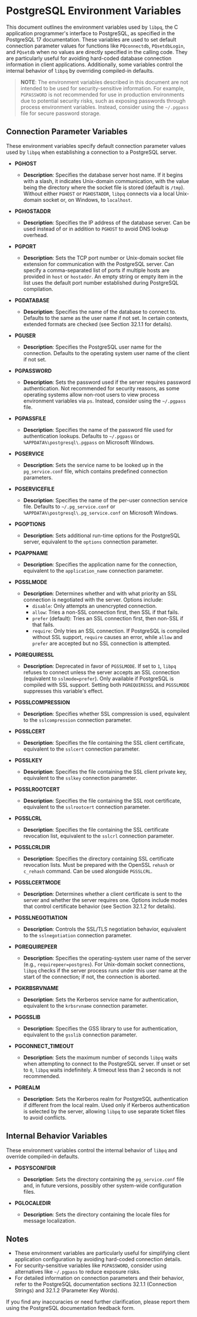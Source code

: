 # PostgreSQL Environment Variables

This document outlines the environment variables used by `libpq`, the C application programmer's interface to PostgreSQL, as specified in the PostgreSQL 17 documentation. These variables are used to set default connection parameter values for functions like `PQconnectdb`, `PQsetdbLogin`, and `PQsetdb` when no values are directly specified in the calling code. They are particularly useful for avoiding hard-coded database connection information in client applications. Additionally, some variables control the internal behavior of `libpq` by overriding compiled-in defaults.[](https://www.postgresql.org/docs/current/libpq-envars.html)

> **NOTE**: The environment variables described in this document are not intended to be used for security-sensitive information. For example, `PGPASSWORD` is not recommended for use in production environments due to potential security risks, such as exposing passwords through process environment variables. Instead, consider using the `~/.pgpass` file for secure password storage.[](https://www.postgresql.org/docs/current/libpq-envars.html) [](https://www.postgresql.org/docs/8.2/libpq-envars.html) 
> 


## Connection Parameter Variables

These environment variables specify default connection parameter values used by `libpq` when establishing a connection to a PostgreSQL server.

- **PGHOST**
  - **Description**: Specifies the database server host name. If it begins with a slash, it indicates Unix-domain communication, with the value being the directory where the socket file is stored (default is `/tmp`). Without either `PGHOST` or `PGHOSTADDR`, `libpq` connects via a local Unix-domain socket or, on Windows, to `localhost`.[](https://www.postgresql.org/docs/current/libpq-envars.html)[](https://www.postgresql.org/docs/8.2/libpq-envars.html)

- **PGHOSTADDR**
  - **Description**: Specifies the IP address of the database server. Can be used instead of or in addition to `PGHOST` to avoid DNS lookup overhead.[](https://www.postgresql.org/docs/current/libpq-envars.html)[](https://www.postgresql.org/docs/13/libpq-envars.html)

- **PGPORT**
  - **Description**: Sets the TCP port number or Unix-domain socket file extension for communication with the PostgreSQL server. Can specify a comma-separated list of ports if multiple hosts are provided in `host` or `hostaddr`. An empty string or empty item in the list uses the default port number established during PostgreSQL compilation.[](https://www.postgresql.org/docs/current/libpq-connect.html)[](https://www.postgresql.org/docs/13/libpq-envars.html)

- **PGDATABASE**
  - **Description**: Specifies the name of the database to connect to. Defaults to the same as the user name if not set. In certain contexts, extended formats are checked (see Section 32.1.1 for details).[](https://www.postgresql.org/docs/current/libpq-connect.html)[](https://www.postgresql.org/docs/13/libpq-envars.html)

- **PGUSER**
  - **Description**: Specifies the PostgreSQL user name for the connection. Defaults to the operating system user name of the client if not set.[](https://www.postgresql.org/docs/16/libpq-envars.html)

- **PGPASSWORD**
  - **Description**: Sets the password used if the server requires password authentication. Not recommended for security reasons, as some operating systems allow non-root users to view process environment variables via `ps`. Instead, consider using the `~/.pgpass` file.[](https://www.postgresql.org/docs/8.2/libpq-envars.html)

- **PGPASSFILE**
  - **Description**: Specifies the name of the password file used for authentication lookups. Defaults to `~/.pgpass` or `%APPDATA%\postgresql\.pgpass` on Microsoft Windows.[](https://www.postgresql.org/docs/16/libpq-envars.html)[](https://www.postgresql.org/docs/8.2/libpq-envars.html)

- **PGSERVICE**
  - **Description**: Sets the service name to be looked up in the `pg_service.conf` file, which contains predefined connection parameters.[](https://www.postgresql.org/docs/8.2/libpq-envars.html)

- **PGSERVICEFILE**
  - **Description**: Specifies the name of the per-user connection service file. Defaults to `~/.pg_service.conf` or `%APPDATA%\postgresql\.pg_service.conf` on Microsoft Windows.[](https://www.postgresql.org/docs/16/libpq-envars.html)[](https://www.postgresql.org/docs/18/libpq-envars.html)

- **PGOPTIONS**
  - **Description**: Sets additional run-time options for the PostgreSQL server, equivalent to the `options` connection parameter.[](https://www.postgresql.org/docs/16/libpq-envars.html)[](https://www.postgresql.org/docs/8.2/libpq-envars.html)

- **PGAPPNAME**
  - **Description**: Specifies the application name for the connection, equivalent to the `application_name` connection parameter.[](https://www.postgresql.org/docs/16/libpq-envars.html)[](https://www.postgresql.org/docs/18/libpq-envars.html)

- **PGSSLMODE**
  - **Description**: Determines whether and with what priority an SSL connection is negotiated with the server. Options include:
    - `disable`: Only attempts an unencrypted connection.
    - `allow`: Tries a non-SSL connection first, then SSL if that fails.
    - `prefer` (default): Tries an SSL connection first, then non-SSL if that fails.
    - `require`: Only tries an SSL connection.
    If PostgreSQL is compiled without SSL support, `require` causes an error, while `allow` and `prefer` are accepted but no SSL connection is attempted.[](https://www.postgresql.org/docs/8.2/libpq-envars.html)

- **PGREQUIRESSL**
  - **Description**: Deprecated in favor of `PGSSLMODE`. If set to `1`, `libpq` refuses to connect unless the server accepts an SSL connection (equivalent to `sslmode=prefer`). Only available if PostgreSQL is compiled with SSL support. Setting both `PGREQUIRESSL` and `PGSSLMODE` suppresses this variable's effect.[](https://www.postgresql.org/docs/16/libpq-envars.html)[](https://www.postgresql.org/docs/8.2/libpq-envars.html)

- **PGSSLCOMPRESSION**
  - **Description**: Specifies whether SSL compression is used, equivalent to the `sslcompression` connection parameter.[](https://www.postgresql.org/docs/16/libpq-envars.html)

- **PGSSLCERT**
  - **Description**: Specifies the file containing the SSL client certificate, equivalent to the `sslcert` connection parameter.[](https://www.postgresql.org/docs/16/libpq-envars.html)[](https://www.postgresql.org/docs/9.1/libpq-envars.html)

- **PGSSLKEY**
  - **Description**: Specifies the file containing the SSL client private key, equivalent to the `sslkey` connection parameter.[](https://www.postgresql.org/docs/16/libpq-envars.html)[](https://www.postgresql.org/docs/9.1/libpq-envars.html)

- **PGSSLROOTCERT**
  - **Description**: Specifies the file containing the SSL root certificate, equivalent to the `sslrootcert` connection parameter.[](https://www.postgresql.org/docs/16/libpq-envars.html)[](https://www.postgresql.org/docs/9.1/libpq-envars.html)

- **PGSSLCRL**
  - **Description**: Specifies the file containing the SSL certificate revocation list, equivalent to the `sslcrl` connection parameter.[](https://www.postgresql.org/docs/9.1/libpq-envars.html)

- **PGSSLCRLDIR**
  - **Description**: Specifies the directory containing SSL certificate revocation lists. Must be prepared with the OpenSSL `rehash` or `c_rehash` command. Can be used alongside `PGSSLCRL`.[](https://www.postgresql.org/docs/current/libpq-connect.html)

- **PGSSLCERTMODE**
  - **Description**: Determines whether a client certificate is sent to the server and whether the server requires one. Options include modes that control certificate behavior (see Section 32.1.2 for details).[](https://www.postgresql.org/docs/current/libpq-connect.html)[](https://www.postgresql.org/docs/16/libpq-envars.html)

- **PGSSLNEGOTIATION**
  - **Description**: Controls the SSL/TLS negotiation behavior, equivalent to the `sslnegotiation` connection parameter.[](https://www.postgresql.org/docs/18/libpq-envars.html)

- **PGREQUIREPEER**
  - **Description**: Specifies the operating-system user name of the server (e.g., `requirepeer=postgres`). For Unix-domain socket connections, `libpq` checks if the server process runs under this user name at the start of the connection; if not, the connection is aborted.[](https://www.postgresql.org/docs/current/libpq-connect.html)

- **PGKRBSRVNAME**
  - **Description**: Sets the Kerberos service name for authentication, equivalent to the `krbsrvname` connection parameter.[](https://www.postgresql.org/docs/8.2/libpq-envars.html)

- **PGGSSLIB**
  - **Description**: Specifies the GSS library to use for authentication, equivalent to the `gsslib` connection parameter.[](https://www.postgresql.org/docs/8.4/libpq-envars.html)

- **PGCONNECT_TIMEOUT**
  - **Description**: Sets the maximum number of seconds `libpq` waits when attempting to connect to the PostgreSQL server. If unset or set to `0`, `libpq` waits indefinitely. A timeout less than 2 seconds is not recommended.[](https://www.postgresql.org/docs/8.2/libpq-envars.html)

- **PGREALM**
  - **Description**: Sets the Kerberos realm for PostgreSQL authentication if different from the local realm. Used only if Kerberos authentication is selected by the server, allowing `libpq` to use separate ticket files to avoid conflicts.[](https://www.postgresql.org/docs/9.1/libpq-envars.html)[](https://www.postgresql.org/docs/8.2/libpq-envars.html)

## Internal Behavior Variables

These environment variables control the internal behavior of `libpq` and override compiled-in defaults.

- **PGSYSCONFDIR**
  - **Description**: Sets the directory containing the `pg_service.conf` file and, in future versions, possibly other system-wide configuration files.[](https://www.postgresql.org/docs/current/libpq-envars.html)[](https://www.postgresql.org/docs/13/libpq-envars.html)

- **PGLOCALEDIR**
  - **Description**: Sets the directory containing the locale files for message localization.[](https://www.postgresql.org/docs/current/libpq-envars.html)[](https://www.postgresql.org/docs/13/libpq-envars.html)

## Notes
- These environment variables are particularly useful for simplifying client application configuration by avoiding hard-coded connection details.
- For security-sensitive variables like `PGPASSWORD`, consider using alternatives like `~/.pgpass` to reduce exposure risks.
- For detailed information on connection parameters and their behavior, refer to the PostgreSQL documentation sections 32.1.1 (Connection Strings) and 32.1.2 (Parameter Key Words).[](https://www.postgresql.org/docs/current/libpq-connect.html)

If you find any inaccuracies or need further clarification, please report them using the PostgreSQL documentation feedback form.[](https://www.postgresql.org/docs/current/libpq-envars.html)